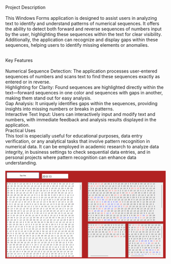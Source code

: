 Project Description<br /><br />
This Windows Forms application is designed to assist users in analyzing text to identify and understand patterns of numerical sequences. It offers the ability to detect both forward and reverse sequences of numbers input by the user, highlighting these sequences within the text for clear visibility. Additionally, the application can recognize and display gaps within these sequences, helping users to identify missing elements or anomalies.<br /><br />

Key Features<br /><br />
Numerical Sequence Detection: The application processes user-entered sequences of numbers and scans text to find these sequences exactly as entered or in reverse.<br />
Highlighting for Clarity: Found sequences are highlighted directly within the text—forward sequences in one color and sequences with gaps in another, making them stand out for easy analysis.<br />
Gap Analysis: It uniquely identifies gaps within the sequences, providing insights into missing numbers or breaks in patterns.<br />
Interactive Text Input: Users can interactively input and modify text and numbers, with immediate feedback and analysis results displayed in the application.<br />
Practical Uses<br />
This tool is especially useful for educational purposes, data entry verification, or any analytical tasks that involve pattern recognition in numerical data. It can be employed in academic research to analyze data integrity, in business settings to check sequential data entries, and in personal projects where pattern recognition can enhance data understanding.<br /><br />
![](image.png)
